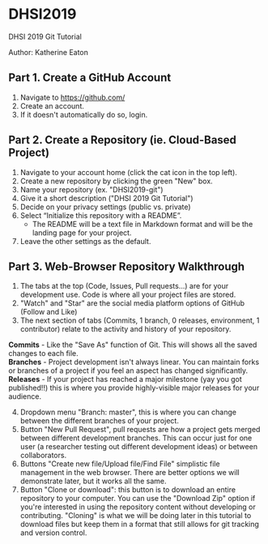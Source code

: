 # DHSI2019
DHSI 2019 Git Tutorial

Author: Katherine Eaton  

## Part 1. Create a GitHub Account
1) Navigate to https://github.com/
2) Create an account.
3) If it doesn't automatically do so, login.

## Part 2. Create a Repository (ie. Cloud-Based Project)
1) Navigate to your account home (click the cat icon in the top left).
2) Create a new repository by clicking the green "New" box.
3) Name your repository (ex. "DHSI2019-git")
4) Give it a short description ("DHSI 2019 Git Tutorial")
5) Decide on your privacy settings (public vs. private)
6) Select “Initialize this repository with a README”.
    - The README will be a text file in Markdown format and will be the landing page for your project.
7) Leave the other settings as the default.

## Part 3. Web-Browser Repository Walkthrough
1) The tabs at the top (Code, Issues, Pull requests...) are for your development use. Code is where all your project files are stored.
2) "Watch" and "Star" are the social media platform options of GitHub (Follow and Like)
3) The next section of tabs (Commits, 1 branch, 0 releases, environment, 1 contributor) relate to the activity and history of your repository.  

**Commits** - Like the "Save As" function of Git. This will shows all the saved changes to each file.  
**Branches** - Project development isn't always linear. You can maintain forks or branches of a project if you feel an aspect has changed significantly.  
**Releases** - If your project has reached a major milestone (yay you got published!!) this is where you provide highly-visible major releases for your audience.  

4) Dropdown menu "Branch: master", this is where you can change between the different branches of your project.
5) Button "New Pull Request", pull requests are how a project gets merged between different development branches. This can occur just for one user (a researcher testing out different development ideas) or between collaborators.
6) Buttons "Create new file/Upload file/Find File" simplistic file management in the web browser. There are better options we will demonstrate later, but it works all the same.
7) Button "Clone or download": this button is to download an entire repository to your computer. You can use the "Download Zip" option if you're interested in using the repository content without developing or contributing. "Cloning" is what we will be doing later in this tutorial to download files but keep them in a format that still allows for git tracking and version control.   
